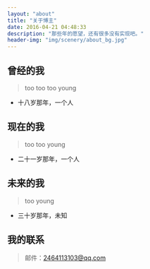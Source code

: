 ```yaml
---
layout: "about"
title: "关于博主"
date: 2016-04-21 04:48:33
description: "那些年的愿望，还有很多没有实现吧。"
header-img: "img/scenery/about_bg.jpg"
---
```



## 曾经的我

> too too too young

- 十八岁那年，一个人


## 现在的我

> too too young

- 二十一岁那年，一个人


## 未来的我

> too young

- 三十岁那年，未知

## 我的联系

> 邮件：2464113103@qq.com

